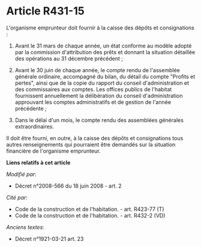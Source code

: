 # Article R431-15

L'organisme emprunteur doit fournir à la caisse des dépôts et consignations :

1. Avant le 31 mars de chaque année, un état conforme au modèle adopté par la commission d'attribution des prêts et donnant
la situation détaillée des opérations au 31 décembre précédent ;

2. Avant le 30 juin de chaque année, le compte rendu de l'assemblée générale ordinaire, accompagné du bilan, du détail du
compte "Profits et pertes", ainsi que de la copie du rapport du conseil d'administration et des commissaires aux comptes. Les
offices publics de l'habitat fournissent annuellement la délibération du conseil d'administration approuvant les comptes
administratifs et de gestion de l'année précédente ;

3. Dans le délai d'un mois, le compte rendu des assemblées générales extraordinaires.

Il doit être fourni, en outre, à la caisse des dépôts et consignations tous autres renseignements qui pourraient être
demandés sur la situation financière de l'organisme emprunteur.

**Liens relatifs à cet article**

_Modifié par_:

  - Décret n°2008-566 du 18 juin 2008 - art. 2

_Cité par_:

  - Code de la construction et de l'habitation. - art. R423-77 (T)
  - Code de la construction et de l'habitation. - art. R432-2 (VD)

_Anciens textes_:

  - Décret n°1921-03-21 art. 23
